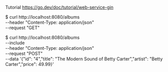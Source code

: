 Tutorial https://go.dev/doc/tutorial/web-service-gin



$ curl http://localhost:8080/albums \
--header "Content-Type: application/json" \
--request "GET"

$ curl http://localhost:8080/albums \
--include \
--header "Content-Type: application/json" \
--request "POST" \
--data '{"id": "4","title": "The Modern Sound of Betty Carter","artist": "Betty Carter","price": 49.99}'